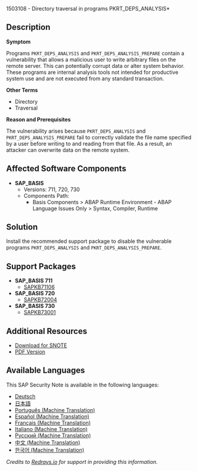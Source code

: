 1503108 - Directory traversal in programs PKRT_DEPS_ANALYSIS*

## Description

**Symptom**

Programs `PKRT_DEPS_ANALYSIS` and `PKRT_DEPS_ANALYSIS_PREPARE` contain a vulnerability that allows a malicious user to write arbitrary files on the remote server. This can potentially corrupt data or alter system behavior. These programs are internal analysis tools not intended for productive system use and are not executed from any standard transaction.

**Other Terms**

- Directory
- Traversal

**Reason and Prerequisites**

The vulnerability arises because `PKRT_DEPS_ANALYSIS` and `PKRT_DEPS_ANALYSIS_PREPARE` fail to correctly validate the file name specified by a user before writing to and reading from that file. As a result, an attacker can overwrite data on the remote system.

## Affected Software Components

- **SAP_BASIS**
  - Versions: 711, 720, 730
  - Components Path:
    - Basis Components > ABAP Runtime Environment - ABAP Language Issues Only > Syntax, Compiler, Runtime

## Solution

Install the recommended support package to disable the vulnerable programs `PKRT_DEPS_ANALYSIS` and `PKRT_DEPS_ANALYSIS_PREPARE`.

## Support Packages

- **SAP_BASIS 711**
  - [SAPKB71106](https://me.sap.com/supportpackage/SAPKB71106)
- **SAP_BASIS 720**
  - [SAPKB72004](https://me.sap.com/supportpackage/SAPKB72004)
- **SAP_BASIS 730**
  - [SAPKB73001](https://me.sap.com/supportpackage/SAPKB73001)

## Additional Resources

- [Download for SNOTE](https://notesdownloads.sap.com/note/0040000008897192017)
- [PDF Version](https://userapps.support.sap.com/sap/support/sfm/notes/print/0001503108?language=en-US&token=8790FBA86569407BB5DAA82BCA791B0B)

## Available Languages

This SAP Security Note is available in the following languages:

- [Deutsch](https://me.sap.com/notes/0001503108/D)
- [日本語](https://me.sap.com/notes/0001503108/J)
- [Português (Machine Translation)](https://me.sap.com/notes/0001503108/P)
- [Español (Machine Translation)](https://me.sap.com/notes/0001503108/S)
- [Français (Machine Translation)](https://me.sap.com/notes/0001503108/F)
- [Italiano (Machine Translation)](https://me.sap.com/notes/0001503108/I)
- [Русский (Machine Translation)](https://me.sap.com/notes/0001503108/R)
- [中文 (Machine Translation)](https://me.sap.com/notes/0001503108/1)
- [한국어 (Machine Translation)](https://me.sap.com/notes/0001503108/3)

*Credits to [Redrays.io](https://redrays.io) for support in providing this information.*